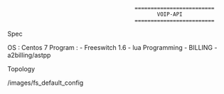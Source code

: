                                             =========================
                                                   VOIP-API
                                            =========================
  Spec
  
  OS : Centos 7
  Program : - Freeswitch 1.6
            - lua Programming
            - BILLING - a2billing/astpp
  
  Topology 
  
  /images/fs_default_config
  
